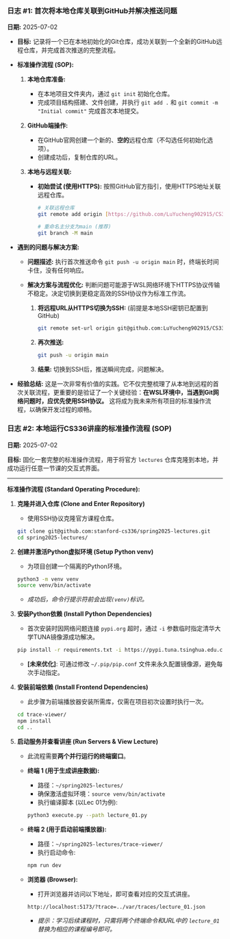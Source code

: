 ### 日志 #1: 首次将本地仓库关联到GitHub并解决推送问题

**日期:** 2025-07-02

* **目标:**
    记录将一个已在本地初始化的Git仓库，成功关联到一个全新的GitHub远程仓库，并完成首次推送的完整流程。

* **标准操作流程 (SOP):**

    1.  **本地仓库准备:**
        - 在本地项目文件夹内，通过 `git init` 初始化仓库。
        - 完成项目结构搭建、文件创建，并执行 `git add .` 和 `git commit -m "Initial commit"` 完成首次本地提交。

    2.  **GitHub端操作:**
        - 在GitHub官网创建一个新的、**空的**远程仓库（不勾选任何初始化选项）。
        - 创建成功后，复制仓库的URL。

    3.  **本地与远程关联:**
        - **初始尝试 (使用HTTPS):**
          按照GitHub官方指引，使用HTTPS地址关联远程仓库。
          ```bash
          # 关联远程仓库
          git remote add origin [https://github.com/LuYucheng902915/CS336-Language-Modeling-Journey.git](https://github.com/LuYucheng902915/CS336-Language-Modeling-Journey.git)
          
          # 重命名主分支为main (推荐)
          git branch -M main
          ```

* **遇到的问题与解决方案:**

    * **问题描述:**
      执行首次推送命令 `git push -u origin main` 时，终端长时间卡住，没有任何响应。

    * **解决方案与流程优化:**
      判断问题可能源于WSL网络环境下HTTPS协议传输不稳定。决定切换到更稳定高效的SSH协议作为标准工作流。

      1.  **将远程URL从HTTPS切换为SSH:** (前提是本地SSH密钥已配置到GitHub)
          ```bash
          git remote set-url origin git@github.com:LuYucheng902915/CS336-Language-Modeling-Journey.git
          ```
      2.  **再次推送:**
          ```bash
          git push -u origin main
          ```
      3.  **结果:**
          切换到SSH后，推送瞬间完成，问题解决。

* **经验总结:**
    这是一次非常有价值的实践。它不仅完整梳理了从本地到远程的首次关联流程，更重要的是验证了一个关键经验：**在WSL环境中，当遇到Git网络问题时，应优先使用SSH协议。** 这将成为我未来所有项目的标准操作流程，以确保开发过程的顺畅。

### 日志 #2: 本地运行CS336讲座的标准操作流程 (SOP)

**日期:** 2025-07-02

**目标:** 固化一套完整的标准操作流程，用于将官方 `lectures` 仓库克隆到本地，并成功运行任意一节课的交互式界面。

---

**标准操作流程 (Standard Operating Procedure):**

1.  **克隆并进入仓库 (Clone and Enter Repository)**
    * 使用SSH协议克隆官方课程仓库。
    ```bash
    git clone git@github.com:stanford-cs336/spring2025-lectures.git
    cd spring2025-lectures/
    ```

2.  **创建并激活Python虚拟环境 (Setup Python venv)**
    * 为项目创建一个隔离的Python环境。
    ```bash
    python3 -m venv venv
    source venv/bin/activate
    ```
    * *成功后，命令行提示符前会出现`(venv)`标识。*

3.  **安装Python依赖 (Install Python Dependencies)**
    * 首次安装时因网络问题连接 `pypi.org` 超时，通过 `-i` 参数临时指定清华大学TUNA镜像源成功解决。
    ```bash
    pip install -r requirements.txt -i https://pypi.tuna.tsinghua.edu.cn/simple
    ```
    * **[未来优化]**: 可通过修改 `~/.pip/pip.conf` 文件来永久配置镜像源，避免每次手动指定。

4.  **安装前端依赖 (Install Frontend Dependencies)**
    * 此步骤为前端播放器安装所需库，仅需在项目初次设置时执行一次。
    ```bash
    cd trace-viewer/
    npm install
    cd .. 
    ```

5.  **启动服务并查看讲座 (Run Servers & View Lecture)**
    * 此流程需要**两个并行运行的终端窗口**。

    * **终端 1 (用于生成讲座数据):**
        * 路径：`~/spring2025-lectures/`
        * 确保激活虚拟环境：`source venv/bin/activate`
        * 执行编译脚本 (以Lec 01为例):
        ```bash
        python3 execute.py --path lecture_01.py
        ```

    * **终端 2 (用于启动前端播放器):**
        * 路径：`~/spring2025-lectures/trace-viewer/`
        * 执行启动命令:
        ```bash
        npm run dev
        ```

    * **浏览器 (Browser):**
        * 打开浏览器并访问以下地址，即可查看对应的交互式讲座。
        ```
        http://localhost:5173/?trace=../var/traces/lecture_01.json
        ```
        * *提示：学习后续课程时，只需将两个终端命令和URL中的 `lecture_01` 替换为相应的课程编号即可。*